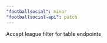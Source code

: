 ```yaml
---
"footballsocial": minor
"footballsocial-api": patch
---
```


Accept league filter for table endpoints
